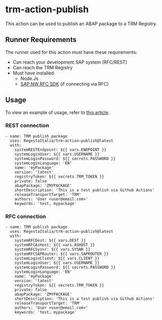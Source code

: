 # trm-action-publish

This action can be used to publish an ABAP package to a TRM Registry.

## Runner Requirements

The runner used for this action must have these requirements:
- Can reach your development SAP system (RFC/REST)
- Can reach the TRM Registry
- Must have installed
    - Node.Js
    - [SAP NW RFC SDK](https://docs.trmregistry.com/#/client/docs/setup?id=sap-nw-rfc-sdk) (if connecting via RFC)

## Usage

To view an example of usage, refer to [this article](https://docs.trmregistry.com/#/client/docs/examples/githubActions).

### REST connection

```
- name: TRM publish package
  uses: RegestaItalia/trm-action-publish@latest
  with:
    systemRESTEndpoint: ${{ vars.ENDPOINT }}
    systemLoginUser: ${{ vars.USERNAME }}
    systemLoginPassword: ${{ secrets.PASSWORD }}
    systemLoginLanguage: 'EN'
    name: 'myPackage'
    version: 'latest'
    registryToken: ${{ secrets.TRM_TOKEN }}
    private: false
    abapPackage: 'ZMYPACKAGE'
    shortDescription: 'This is a test publish via Github Actions'
    releaseTransportTarget: 'TRM'
    authors: 'User <user@email.com>'
    keywords: 'test, mypackage'
```

### RFC connection

```
- name: TRM publish package
  uses: RegestaItalia/trm-action-publish@latest
  with:
    systemRFCDest: ${{ vars.DEST }}
    systemRFCAsHost: ${{ vars.ASHOST }}
    systemRFCSysnr: ${{ vars.SYSNR }}
    systemRFCSAPRouter: ${{ vars.SAPROUTER }}
    systemLoginClient: ${{ vars.CLIENT }}
    systemLoginUser: ${{ vars.USERNAME }}
    systemLoginPassword: ${{ secrets.PASSWORD }}
    systemLoginLanguage: 'EN'
    name: 'myPackage'
    version: 'latest'
    registryToken: ${{ secrets.TRM_TOKEN }}
    private: false
    abapPackage: 'ZMYPACKAGE'
    shortDescription: 'This is a test publish via Github Actions'
    releaseTransportTarget: 'TRM'
    authors: 'User <user@email.com>'
    keywords: 'test, mypackage'
```
